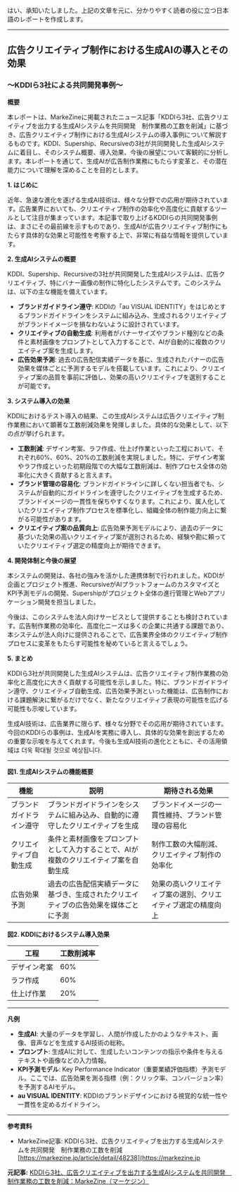 はい、承知いたしました。上記の文章を元に、分かりやすく読者の役に立つ日本語のレポートを作成します。

---
## 広告クリエイティブ制作における生成AIの導入とその効果
### ～KDDIら3社による共同開発事例～

**概要**

本レポートは、MarkeZineに掲載されたニュース記事「KDDIら3社、広告クリエイティブを出力する生成AIシステムを共同開発　制作業務の工数を削減」に基づき、広告クリエイティブ制作における生成AIシステムの導入事例について解説するものです。KDDI、Supership、Recursiveの3社が共同開発した生成AIシステムに着目し、そのシステム概要、導入効果、今後の展望について客観的に分析します。本レポートを通じて、生成AIが広告制作業務にもたらす変革と、その潜在能力について理解を深めることを目的とします。

**1. はじめに**

近年、急速な進化を遂げる生成AI技術は、様々な分野での応用が期待されています。広告業界においても、クリエイティブ制作の効率化や高度化に貢献するツールとして注目が集まっています。本記事で取り上げるKDDIらの共同開発事例は、まさにその最前線を示すものであり、生成AIが広告クリエイティブ制作にもたらす具体的な効果と可能性を考察する上で、非常に有益な情報を提供しています。

**2. 生成AIシステムの概要**

KDDI、Supership、Recursiveの3社が共同開発した生成AIシステムは、広告クリエイティブ、特にバナー画像の制作に特化したシステムです。このシステムは、以下の主な機能を備えています。

* **ブランドガイドライン遵守**: KDDIの「au VISUAL IDENTITY」をはじめとするブランドガイドラインをシステムに組み込み、生成されるクリエイティブがブランドイメージを損なわないように設計されています。
* **クリエイティブの自動生成**: 利用者がバナーサイズやブランド種別などの条件と素材画像をプロンプトとして入力することで、AIが自動的に複数のクリエイティブ案を生成します。
* **広告効果予測**: 過去の広告配信実績データを基に、生成されたバナーの広告効果を媒体ごとに予測するモデルを搭載しています。これにより、クリエイティブ案の品質を事前に評価し、効果の高いクリエイティブを選別することが可能です。

**3. システム導入の効果**

KDDIにおけるテスト導入の結果、この生成AIシステムは広告クリエイティブ制作業務において顕著な工数削減効果を発揮しました。具体的な効果として、以下の点が挙げられます。

* **工数削減**: デザイン考案、ラフ作成、仕上げ作業といった工程において、それぞれ60%、60%、20%の工数削減を実現しました。特に、デザイン考案やラフ作成といった初期段階での大幅な工数削減は、制作プロセス全体の効率化に大きく貢献すると言えます。
* **ブランド管理の容易化**: ブランドガイドラインに詳しくない担当者でも、システムが自動的にガイドラインを遵守したクリエイティブを生成するため、ブランドイメージの一貫性を保ちやすくなります。これにより、属人化していたクリエイティブ制作プロセスを標準化し、組織全体の制作能力向上に繋がる可能性があります。
* **クリエイティブ案の品質向上**: 広告効果予測モデルにより、過去のデータに基づいた効果の高いクリエイティブ案が選別されるため、経験や勘に頼っていたクリエイティブ選定の精度向上が期待できます。

**4. 開発体制と今後の展望**

本システムの開発は、各社の強みを活かした連携体制で行われました。KDDIが企画とプロジェクト推進、RecursiveがAIプラットフォームのカスタマイズとKPI予測モデルの開発、Supershipがプロジェクト全体の進行管理とWebアプリケーション開発を担当しました。

今後は、このシステムを法人向けサービスとして提供することも検討されています。広告制作業務の効率化、高度化ニーズは多くの企業に共通する課題であり、本システムが法人向けに提供されることで、広告業界全体のクリエイティブ制作プロセスに変革をもたらす可能性を秘めていると言えるでしょう。

**5. まとめ**

KDDIら3社が共同開発した生成AIシステムは、広告クリエイティブ制作業務の効率化と高度化に大きく貢献する可能性を示しました。特に、ブランドガイドライン遵守、クリエイティブ自動生成、広告効果予測といった機能は、広告制作における課題解決に繋がるだけでなく、新たなクリエイティブ表現の可能性を広げる可能性も示唆しています。

生成AI技術は、広告業界に限らず、様々な分野でその応用が期待されています。今回のKDDIらの事例は、生成AIを実務に導入し、具体的な効果を創出するための重要な示唆を与えてくれます。今後も生成AI技術の進化とともに、その活用領域は 더욱 확대될 것으로 예상됩니다.

---

**図1. 生成AIシステムの機能概要**

| 機能             | 説明                                                                                   | 期待される効果                                                                 |
| ---------------- | ------------------------------------------------------------------------------------- | ----------------------------------------------------------------------------- |
| ブランドガイドライン遵守 | ブランドガイドラインをシステムに組み込み、自動的に遵守したクリエイティブを生成                                                     | ブランドイメージの一貫性維持、ブランド管理の容易化                                                               |
| クリエイティブ自動生成   | 条件と素材画像をプロンプトとして入力することで、AIが複数のクリエイティブ案を自動生成                                                               | 制作工数の大幅削減、クリエイティブ制作の効率化                                                                 |
| 広告効果予測       | 過去の広告配信実績データに基づき、生成されたクリエイティブの広告効果を媒体ごとに予測                                                               | 効果の高いクリエイティブ案の選別、クリエイティブ選定の精度向上                                                               |

**図2. KDDIにおけるシステム導入効果**

| 工程         | 工数削減率 |
| ------------ | -------- |
| デザイン考案   | 60%      |
| ラフ作成     | 60%      |
| 仕上げ作業   | 20%      |

---

**凡例**

* **生成AI**: 大量のデータを学習し、人間が作成したかのようなテキスト、画像、音声などを生成するAI技術の総称。
* **プロンプト**: 生成AIに対して、生成したいコンテンツの指示や条件を与えるテキストや画像などの入力情報。
* **KPI予測モデル**: Key Performance Indicator（重要業績評価指標）予測モデル。ここでは、広告効果を測る指標（例：クリック率、コンバージョン率）を予測するAIモデル。
* **au VISUAL IDENTITY**: KDDIのブランドデザインにおける視覚的な統一性や一貫性を定めるガイドライン。

---

**参考資料**

* MarkeZine記事: KDDIら3社、広告クリエイティブを出力する生成AIシステムを共同開発　制作業務の工数を削減
[https://markezine.jp/article/detail/48238](https://markezine.jp

**元記事:** [KDDIら3社、広告クリエイティブを出力する生成AIシステムを共同開発　制作業務の工数を削減：MarkeZine（マーケジン）](https://markezine.jp/article/detail/48238)